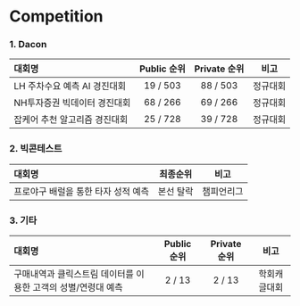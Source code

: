 # Competition

### 1. Dacon
|대회명|Public 순위|Private 순위|비고|
|:---|:---:|:---:|:---:|
|LH 주차수요 예측 AI 경진대회|19 / 503|88 / 503|정규대회|
|NH투자증권 빅데이터 경진대회|68 / 266|69 / 266|정규대회|
|잡케어 추천 알고리즘 경진대회|25 / 728|39 / 728|정규대회|




### 2. 빅콘테스트
|대회명|최종순위|비고|
|:---|:---:|:---:|
|프로야구 배럴을 통한 타자 성적 예측|본선 탈락|챔피언리그|




### 3. 기타
|대회명|Public 순위|Private 순위|비고|
|:---|:---:|:---:|:---:|
|구매내역과 클릭스트림 데이터를 이용한 고객의 성별/연령대 예측|2 / 13|2 / 13|학회캐글대회|
